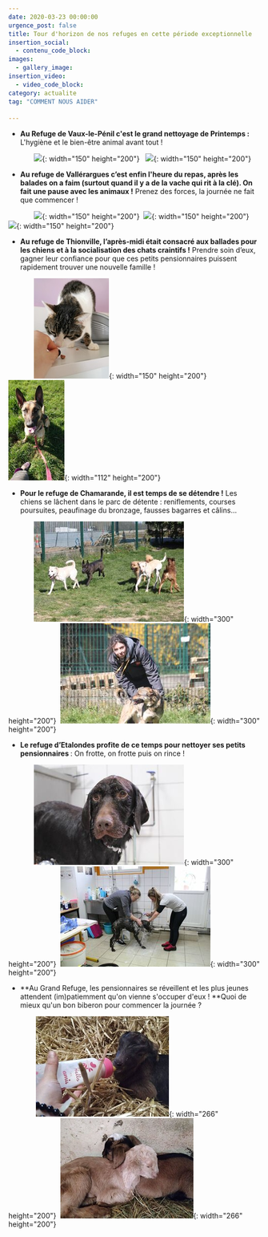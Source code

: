 ```yaml
---
date: 2020-03-23 00:00:00
urgence_post: false
title: Tour d'horizon de nos refuges en cette période exceptionnelle
insertion_social:
  - contenu_code_block:
images:
  - gallery_image:
insertion_video:
  - video_code_block:
category: actualite
tag: "COMMENT NOUS AIDER"

---
```


* **Au Refuge de Vaux-le-P&eacute;nil c'est le grand nettoyage de Printemps :** L'hygi&egrave;ne et le bien-&ecirc;tre animal avant tout \!

&nbsp; &nbsp; &nbsp; &nbsp; &nbsp; &nbsp; &nbsp;![](/uploads/vaux-le-pénil-ok1.jpg){: width="150" height="200"}&nbsp; &nbsp;![](/uploads/vaux-le-pénil-ok2.jpg){: width="150" height="200"}

* **Au refuge de Vall&eacute;rargues c’est enfin l'heure du repas, apr&egrave;s les balades on a faim (surtout quand il y a de la vache qui rit &agrave; la cl&eacute;). On fait une pause avec les animaux \!** Prenez des forces, la journ&eacute;e ne fait que commencer \!&nbsp;

&nbsp; &nbsp; &nbsp; &nbsp; &nbsp; &nbsp; &nbsp;![](/uploads/vallérargues-ok1.jpg){: width="150" height="200"}&nbsp;&nbsp;![](/uploads/vallérargues-ok2.jpg){: width="150" height="200"}&nbsp;&nbsp;![](/uploads/vallérargues-ok3.jpg){: width="150" height="200"}

* **Au refuge de Thionville, l’apr&egrave;s-midi &eacute;tait consacr&eacute; aux ballades pour les chiens et &agrave; la socialisation des chats craintifs \!** Prendre soin d’eux, gagner leur confiance pour que ces petits pensionnaires puissent rapidement trouver une nouvelle famille \!&nbsp;&nbsp;

&nbsp; &nbsp; &nbsp; &nbsp; &nbsp; &nbsp; &nbsp;![](/uploads/thionville-ok1.jpg){: width="150" height="200"}&nbsp;&nbsp;![](/uploads/thionville-ok2.jpg){: width="112" height="200"}

* **Pour le refuge de Chamarande, il est temps de se d&eacute;tendre \!** Les chiens se l&acirc;chent dans le parc de d&eacute;tente : reniflements, courses poursuites, peaufinage du bronzage, fausses bagarres et c&acirc;lins…

&nbsp; &nbsp; &nbsp; &nbsp; &nbsp; &nbsp; &nbsp;![](/uploads/chamarande-ok2.jpg){: width="300" height="200"}&nbsp;&nbsp;![](/uploads/chamarande-ok3.jpg){: width="300" height="200"}

* **Le refuge d’Etalondes profite de ce temps pour nettoyer ses petits pensionnaires&nbsp;**\: On frotte, on frotte puis on rince \!&nbsp;

&nbsp; &nbsp; &nbsp; &nbsp; &nbsp; &nbsp; &nbsp;![](/uploads/etalondes-ok1.jpg){: width="300" height="200"}&nbsp;&nbsp;![](/uploads/etalondes-ok2.jpg){: width="300" height="200"}

* **Au Grand Refuge, les pensionnaires se r&eacute;veillent et les plus jeunes attendent (im)patiemment qu'on vienne s'occuper d'eux \!&nbsp;**Quoi de mieux qu'un bon biberon pour commencer la journ&eacute;e ?&nbsp;

&nbsp; &nbsp; &nbsp; &nbsp; &nbsp; &nbsp; &nbsp;&nbsp;![](/uploads/grand-refuge-okbis.jpg){: width="266" height="200"}&nbsp;&nbsp;![](/uploads/grand-refuge-ok2bis.jpg){: width="266" height="200"}